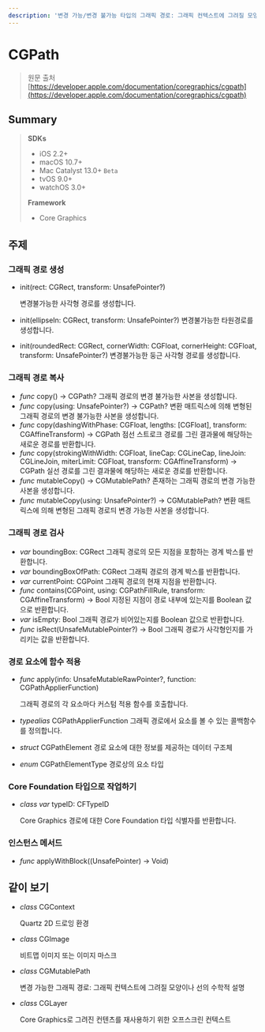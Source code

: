 ```yaml
---
description: '변경 가능/변경 불가능 타입의 그래픽 경로: 그래픽 컨텍스트에 그려질 모양이나 선의 수학적 설명'
---
```


# CGPath

> 원문 출처  
> [https://developer.apple.com/documentation/coregraphics/cgpath](https://developer.apple.com/documentation/coregraphics/cgpath)

## Summary

> **SDKs**
>
> * iOS 2.2+
> * macOS 10.7+
> * Mac Catalyst 13.0+ `Beta`
> * tvOS 9.0+
> * watchOS 3.0+
>
> **Framework**
>
> * Core Graphics

## 주제

### 그래픽 경로 생성

* init\(rect: CGRect, transform: UnsafePointer?\)

  변경불가능한 사각형 경로를 생성합니다.

* init\(ellipseIn: CGRect, transform: UnsafePointer?\) 변경불가능한 타원경로를 생성합니다.
* init\(roundedRect: CGRect, cornerWidth: CGFloat, cornerHeight: CGFloat, transform: UnsafePointer?\) 변경불가능한 둥근 사각형 경로를 생성합니다.

### 그래픽 경로 복사

* _func_ copy\(\) -&gt; CGPath? 그래픽 경로의 변경 불가능한 사본을 생성합니다.
* _func_ copy\(using: UnsafePointer?\) -&gt; CGPath? 변환 매트릭스에 의해 변형된 그래픽 경로의 변경 불가능한 사본을 생성합니다.
* _func_ copy\(dashingWithPhase: CGFloat, lengths: \[CGFloat\], transform: CGAffineTransform\) -&gt; CGPath 점선 스트로크 경로를 그린 결과물에 해당하는 새로운 경로를 반환합니다.
* _func_ copy\(strokingWithWidth: CGFloat, lineCap: CGLineCap, lineJoin: CGLineJoin, miterLimit: CGFloat, transform: CGAffineTransform\) -&gt; CGPath 실선 경로를 그린 결과물에 해당하는 새로운 경로를 반환합니다.
* _func_ mutableCopy\(\) -&gt; CGMutablePath? 존재하는 그래픽 경로의 변경 가능한 사본을 생성합니다.
* _func_ mutableCopy\(using: UnsafePointer?\) -&gt; CGMutablePath? 변환 매트릭스에 의해 변형된 그래픽 경로듸 변경 가능한 사본을 생성합니다.

### 그래픽 경로 검사

* _var_ boundingBox: CGRect 그래픽 경로의 모든 지점을 포함하는 경계 박스를 반환합니다.
* _var_ boundingBoxOfPath: CGRect 그래픽 경로의 경계 박스를 반환합니다.
* _var_ currentPoint: CGPoint 그래픽 경로의 현재 지점을 반환합니다.
* _func_ contains\(CGPoint, using: CGPathFillRule, transform: CGAffineTransform\) -&gt; Bool 지정된 지점이 경로 내부에 있는지를 Boolean 값으로 반환합니다.
* _var_ isEmpty: Bool 그래픽 경로가 비어있는지를 Boolean 값으로 반환합니다.
* _func_ isRect\(UnsafeMutablePointer?\) -&gt; Bool 그래픽 경로가 사각형인지를 가리키는 값을 반환합니다.

### 경로 요소에 함수 적용

* _func_ apply\(info: UnsafeMutableRawPointer?, function: CGPathApplierFunction\)

  그래픽 경로의 각 요소마다 커스텀 적용 함수를 호출합니다.

* _typealias_ CGPathApplierFunction 그래픽 경로에서 요소를 볼 수 있는 콜백함수를 정의합니다.
* _struct_ CGPathElement 경로 요소에 대한 정보를 제공하는 데이터 구조체
* _enum_ CGPathElementType 경로상의 요소 타입

### Core Foundation 타입으로 작업하기

* _class var_ typeID: CFTypeID

  Core Graphics 경로에 대한 Core Foundation 타입 식별자를 반환합니다.

### 인스턴스 메서드

* _func_ applyWithBlock\(\(UnsafePointer\) -&gt; Void\)

## 같이 보기

* _class_ CGContext

  Quartz 2D 드로잉 환경

* _class_ CGImage

  비트맵 이미지 또는 이미지 마스크

* _class_ CGMutablePath

  변경 가능한 그래픽 경로: 그래픽 컨텍스트에 그려질 모양이나 선의 수학적 설명

* _class_ CGLayer

  Core Graphics로 그려진 컨텐츠를 재사용하기 위한 오프스크린 컨텍스트

